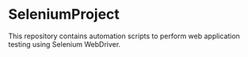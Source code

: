 # SeleniumProject
This repository contains automation scripts to perform web application testing using Selenium WebDriver.
